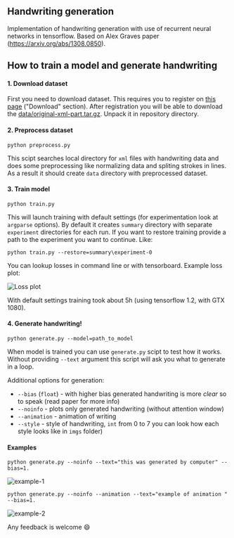 ## Handwriting generation
Implementation of handwriting generation with use of recurrent neural networks in tensorflow. Based on Alex Graves paper (https://arxiv.org/abs/1308.0850).

## How to train a model and generate handwriting

#### 1. Download dataset
First you need to download dataset. This requires you to register on [this page](http://www.fki.inf.unibe.ch/databases/iam-on-line-handwriting-database) ("Download" section). After registration you will be able to download the [data/original-xml-part.tar.gz](http://www.fki.inf.unibe.ch/databases/iam-on-line-handwriting-database/download-the-iam-on-line-handwriting-database). Unpack it in repository directory.

#### 2. Preprocess dataset
```
python preprocess.py
```

This scipt searches local directory for `xml` files with handwriting data and does some preprocessing like normalizing data and spliting strokes in lines. As a result it should create `data` directory with preprocessed dataset.

#### 3. Train model
```
python train.py
```

This will launch training with default settings (for experimentation look at `argparse` options). By default it creates `summary` directory with separate `experiment` directories for each run. If you want to restore training provide a path to the experiment you want to continue. Like:
```
python train.py --restore=summary\experiment-0
```
You can lookup losses in command line or with tensorboard. Example loss plot:

![Loss plot](https://github.com/Grzego/handwriting-generation/blob/master/imgs/loss-plot.PNG)

With default settings training took about 5h (using tensorflow 1.2, with GTX 1080).


#### 4. Generate handwriting!
```
python generate.py --model=path_to_model
```

When model is trained you can use `generate.py` scipt to test how it works. Without providing `--text` argument this script will ask you what to generate in a loop.

Additional options for generation:
* `--bias` (`float`) - with higher bias generated handwriting is more _clear_ so to speak (read paper for more info)
* `--noinfo` - plots only generated handwriting (without attention window)
* `--animation` - animation of writing
* `--style` - style of handwriting, `int` from 0 to 7 you can look how each style looks like in `imgs` folder)

#### Examples
```
python generate.py --noinfo --text="this was generated by computer" --bias=1.
```

![example-1](https://github.com/Grzego/handwriting-generation/blob/master/imgs/example-1.PNG)

```
python generate.py --noinfo --animation --text="example of animation " --bias=1.
```

![example-2](https://github.com/Grzego/handwriting-generation/blob/master/imgs/example-2.gif)

Any feedback is welcome :smile:
